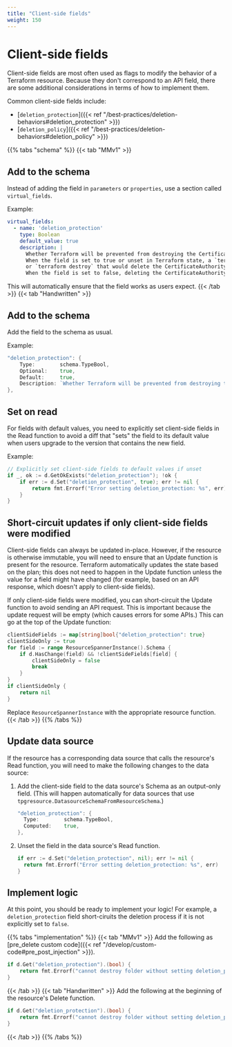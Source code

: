 ```yaml
---
title: "Client-side fields"
weight: 150
---
```


# Client-side fields

Client-side fields are most often used as flags to modify the behavior of a Terraform resource. Because they don't correspond to an API field, there are some additional considerations in terms of how to implement them.

Common client-side fields include:

- [`deletion_protection`]({{< ref "/best-practices/deletion-behaviors#deletion_protection" >}})
- [`deletion_policy`]({{< ref "/best-practices/deletion-behaviors#deletion_policy" >}})

{{% tabs "schema" %}}
{{< tab "MMv1" >}}
## Add to the schema

Instead of adding the field in `parameters` or `properties`, use a section called `virtual_fields`.

Example:
```yaml
virtual_fields:
  - name: 'deletion_protection'
    type: Boolean
    default_value: true
    description: |
      Whether Terraform will be prevented from destroying the CertificateAuthority.
      When the field is set to true or unset in Terraform state, a `terraform apply`
      or `terraform destroy` that would delete the CertificateAuthority will fail.
      When the field is set to false, deleting the CertificateAuthority is allowed.
```

This will automatically ensure that the field works as users expect.
{{< /tab >}}
{{< tab "Handwritten" >}}
## Add to the schema

Add the field to the schema as usual.

Example:

```go
"deletion_protection": {
	Type:        schema.TypeBool,
	Optional:    true,
	Default:     true,
	Description: `Whether Terraform will be prevented from destroying the instance. When the field is set to true or unset in Terraform state, a terraform apply or terraform destroy that would delete the table will fail. When the field is set to false, deleting the table is allowed.`,
},
```
## Set on read

For fields with default values, you need to explicitly set client-side fields in the Read function to avoid a diff that "sets" the field to its default value when users upgrade to the version that contains the new field.

Example:

```go
// Explicitly set client-side fields to default values if unset
if _, ok := d.GetOkExists("deletion_protection"); !ok {
	if err := d.Set("deletion_protection", true); err != nil {
		return fmt.Errorf("Error setting deletion_protection: %s", err)
	}
}
```

## Short-circuit updates if only client-side fields were modified

Client-side fields can always be updated in-place. However, if the resource is otherwise immutable, you will need to ensure that an Update function is present for the resource. Terraform automatically updates the state based on the plan; this does not need to happen in the Update function unless the value for a field might have changed (for example, based on an API response, which doesn't apply to client-side fields).

If only client-side fields were modified, you can short-circuit the Update function to avoid sending an API request. This is important because the update request will be empty (which causes errors for some APIs.) This can go at the top of the Update function:

```go
clientSideFields := map[string]bool{"deletion_protection": true}
clientSideOnly := true
for field := range ResourceSpannerInstance().Schema {
	if d.HasChange(field) && !clientSideFields[field] {
		clientSideOnly = false
		break
	}
}
if clientSideOnly {
	return nil
}
```

Replace `ResourceSpannerInstance` with the appropriate resource function.
{{< /tab >}}
{{% /tabs %}}

## Update data source

If the resource has a corresponding data source that calls the resource's Read function, you will need to make the following changes to the data source:

1. Add the client-side field to the data source's Schema as an output-only field. (This will happen automatically for data sources that use `tpgresource.DatasourceSchemaFromResourceSchema`.)

   ```go
   "deletion_protection": {
     Type:        schema.TypeBool,
     Computed:    true,
   },
   ```
2. Unset the field in the data source's Read function.

   ```go
   if err := d.Set("deletion_protection", nil); err != nil {
     return fmt.Errorf("Error setting deletion_protection: %s", err)
   }
   ```

## Implement logic

At this point, you should be ready to implement your logic! For example, a `deletion_protection` field short-ciruits the deletion process if it is not explicitly set to `false`.

{{% tabs "implementation" %}}
{{< tab "MMv1" >}}
Add the following as [pre_delete custom code]({{< ref "/develop/custom-code#pre_post_injection" >}}).

```go
if d.Get("deletion_protection").(bool) {
	return fmt.Errorf("cannot destroy folder without setting deletion_protection=false and running `terraform apply`")
}
```
{{< /tab >}}
{{< tab "Handwritten" >}}
Add the following at the beginning of the resource's Delete function.

```go
if d.Get("deletion_protection").(bool) {
	return fmt.Errorf("cannot destroy folder without setting deletion_protection=false and running `terraform apply`")
}
```
{{< /tab >}}
{{% /tabs %}}
